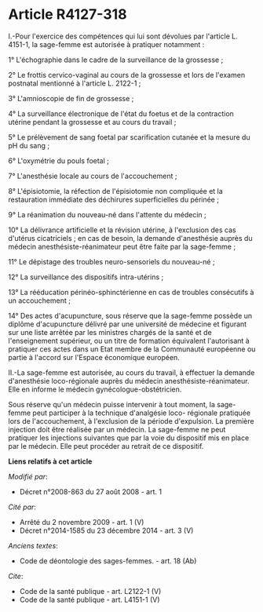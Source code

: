 # Article R4127-318

I.-Pour l'exercice des compétences qui lui sont dévolues par l'article L. 4151-1, la sage-femme est autorisée à pratiquer
notamment : 

1° L'échographie dans le cadre de la surveillance de la grossesse ; 

2° Le frottis cervico-vaginal au cours de la grossesse et lors de l'examen postnatal mentionné à l'article L. 2122-1 ; 

3° L'amnioscopie de fin de grossesse ; 

4° La surveillance électronique de l'état du foetus et de la contraction utérine pendant la grossesse et au cours du
travail ; 

5° Le prélèvement de sang foetal par scarification cutanée et la mesure du pH du sang ; 

6° L'oxymétrie du pouls foetal ; 

7° L'anesthésie locale au cours de l'accouchement ; 

8° L'épisiotomie, la réfection de l'épisiotomie non compliquée et la restauration immédiate des déchirures superficielles du
périnée ; 

9° La réanimation du nouveau-né dans l'attente du médecin ; 

10° La délivrance artificielle et la révision utérine, à l'exclusion des cas d'utérus cicatriciels ; en cas de besoin, la
demande d'anesthésie auprès du médecin anesthésiste-réanimateur peut être faite par la sage-femme ; 

11° Le dépistage des troubles neuro-sensoriels du nouveau-né ; 

12° La surveillance des dispositifs intra-utérins ; 

13° La rééducation périnéo-sphinctérienne en cas de troubles consécutifs à un accouchement ; 

14° Des actes d'acupuncture, sous réserve que la sage-femme possède un diplôme d'acupuncture délivré par une université de
médecine et figurant sur une liste arrêtée par les ministres chargés de la santé et de l'enseignement supérieur, ou un titre
de formation équivalent l'autorisant à pratiquer ces actes dans un Etat membre de la Communauté européenne ou partie à
l'accord sur l'Espace économique européen. 

II.-La sage-femme est autorisée, au cours du travail, à effectuer la demande d'anesthésie loco-régionale auprès du médecin
anesthésiste-réanimateur. Elle en informe le médecin gynécologue-obstétricien. 

Sous réserve qu'un médecin puisse intervenir à tout moment, la sage-femme peut participer à la technique d'analgésie loco-
régionale pratiquée lors de l'accouchement, à l'exclusion de la période d'expulsion. La première injection doit être réalisée
par un médecin. La sage-femme ne peut pratiquer les injections suivantes que par la voie du dispositif mis en place par le
médecin. Elle peut procéder au retrait de ce dispositif.

**Liens relatifs à cet article**

_Modifié par_:

  - Décret n°2008-863 du 27 août 2008 - art. 1

_Cité par_:

  - Arrêté du 2 novembre 2009 - art. 1 (V)
  - Décret n°2014-1585 du 23 décembre 2014 - art. 3 (V)

_Anciens textes_:

  - Code de déontologie des sages-femmes. - art. 18 (Ab)

_Cite_:

  - Code de la santé publique - art. L2122-1 (V)
  - Code de la santé publique - art. L4151-1 (V)
